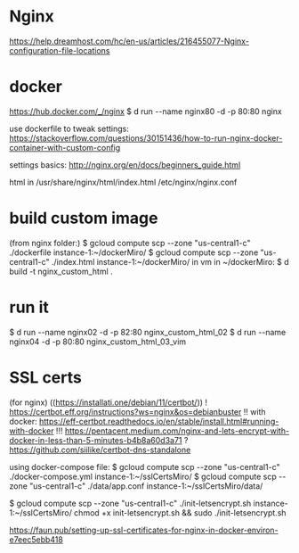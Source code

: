 # Nginx

https://help.dreamhost.com/hc/en-us/articles/216455077-Nginx-configuration-file-locations

# docker
https://hub.docker.com/_/nginx
$ d run --name nginx80 -d -p 80:80 nginx


use dockerfile to tweak settings:
https://stackoverflow.com/questions/30151436/how-to-run-nginx-docker-container-with-custom-config

settings basics:
http://nginx.org/en/docs/beginners_guide.html

html in
/usr/share/nginx/html/index.html
/etc/nginx/nginx.conf

# build custom image
(from nginx folder:)
$ gcloud compute scp --zone "us-central1-c" ./dockerfile instance-1:~/dockerMiro/
$ gcloud compute scp --zone "us-central1-c" ./index.html instance-1:~/dockerMiro/
in vm in ~/dockerMiro:
$ d build -t nginx_custom_html .

# run it
$ d run --name nginx02 -d -p 82:80 nginx_custom_html_02
$ d run --name nginx04 -d -p 80:80 nginx_custom_html_03_vim


# SSL certs
(for nginx)
((https://installati.one/debian/11/certbot/))
! https://certbot.eff.org/instructions?ws=nginx&os=debianbuster
!! with docker: https://eff-certbot.readthedocs.io/en/stable/install.html#running-with-docker
!!! https://pentacent.medium.com/nginx-and-lets-encrypt-with-docker-in-less-than-5-minutes-b4b8a60d3a71
? https://github.com/siilike/certbot-dns-standalone


using docker-compose file:
$ gcloud compute scp --zone "us-central1-c" ./docker-compose.yml instance-1:~/sslCertsMiro/
$ gcloud compute scp --zone "us-central1-c" ./data/app.conf instance-1:~/sslCertsMiro/data/

$ gcloud compute scp --zone "us-central1-c" ./init-letsencrypt.sh instance-1:~/sslCertsMiro/
chmod +x init-letsencrypt.sh &&
sudo ./init-letsencrypt.sh

https://faun.pub/setting-up-ssl-certificates-for-nginx-in-docker-environ-e7eec5ebb418
